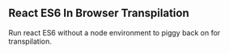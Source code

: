 ## React ES6 In Browser Transpilation

Run react ES6 without a node environment to piggy back on for transpilation.


